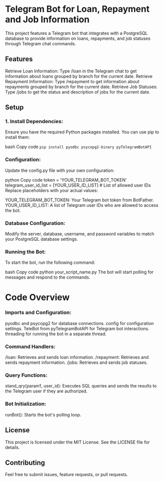 # Telegram Bot for Loan, Repayment and Job Information
This project features a Telegram bot that integrates with a PostgreSQL database to provide information on loans, repayments, and job statuses through Telegram chat commands.

## Features
Retrieve Loan Information: Type /loan in the Telegram chat to get information about loans grouped by branch for the current date.
Retrieve Repayment Information: Type /repayment to get information about repayments grouped by branch for the current date.
Retrieve Job Statuses: Type /jobs to get the status and description of jobs for the current date.

## Setup

### 1. Install Dependencies:

Ensure you have the required Python packages installed. You can use pip to install them:

bash
Copy code
`pip install pyodbc psycopg2-binary pyTelegramBotAPI`

### Configuration:
Update the config.py file with your own configuration:

python
Copy code
token = 'YOUR_TELEGRAM_BOT_TOKEN'
telegram_user_id_list = [YOUR_USER_ID_LIST]  # List of allowed user IDs
Replace placeholders with your actual values:

YOUR_TELEGRAM_BOT_TOKEN: Your Telegram bot token from BotFather.
YOUR_USER_ID_LIST: A list of Telegram user IDs who are allowed to access the bot.

### Database Configuration:
Modify the server, database, username, and password variables to match your PostgreSQL database settings.

### Running the Bot:
To start the bot, run the following command:

bash
Copy code
python your_script_name.py
The bot will start polling for messages and respond to the commands.

# Code Overview

### Imports and Configuration:
pyodbc and psycopg2 for database connections.
config for configuration settings.
TeleBot from pyTelegramBotAPI for Telegram bot interactions.
threading for running the bot in a separate thread.
### Command Handlers:

/loan: Retrieves and sends loan information.
/repayment: Retrieves and sends repayment information.
/jobs: Retrieves and sends job statuses.

### Query Functions:
stand_qry(param1, user_id): Executes SQL queries and sends the results to the Telegram user if they are authorized.

### Bot Initialization:
runBot(): Starts the bot's polling loop.

## License
This project is licensed under the MIT License. See the LICENSE file for details.

## Contributing
Feel free to submit issues, feature requests, or pull requests.